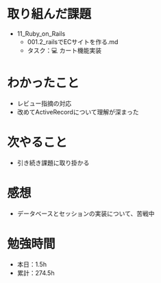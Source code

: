 # 取り組んだ課題
* 11_Ruby_on_Rails
  * 001.2_railsでECサイトを作る.md
  * タスク：💻 カート機能実装

# わかったこと
* レビュー指摘の対応
* 改めてActiveRecordについて理解が深まった

# 次やること
* 引き続き課題に取り掛かる

# 感想
* データベースとセッションの実装について、苦戦中

# 勉強時間
* 本日：1.5h
* 累計：274.5h
